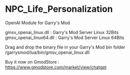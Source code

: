 # NPC_Life_Personalization
OpenAI Module for Garry's Mod

gmsv_openai_linux.dll : Garry's Mod Server Linux 32Bits
gmsv_openai_linux64.dll : Garry's Mod Server Linux 64Bits

Drag and drop the binary file in your Garry's Mod bin folder
/garrysmod/lua/bin/gmsv_openai_linux.dll

Buy it now on GmodStore : https://www.gmodstore.com/market/view/chatgpt
